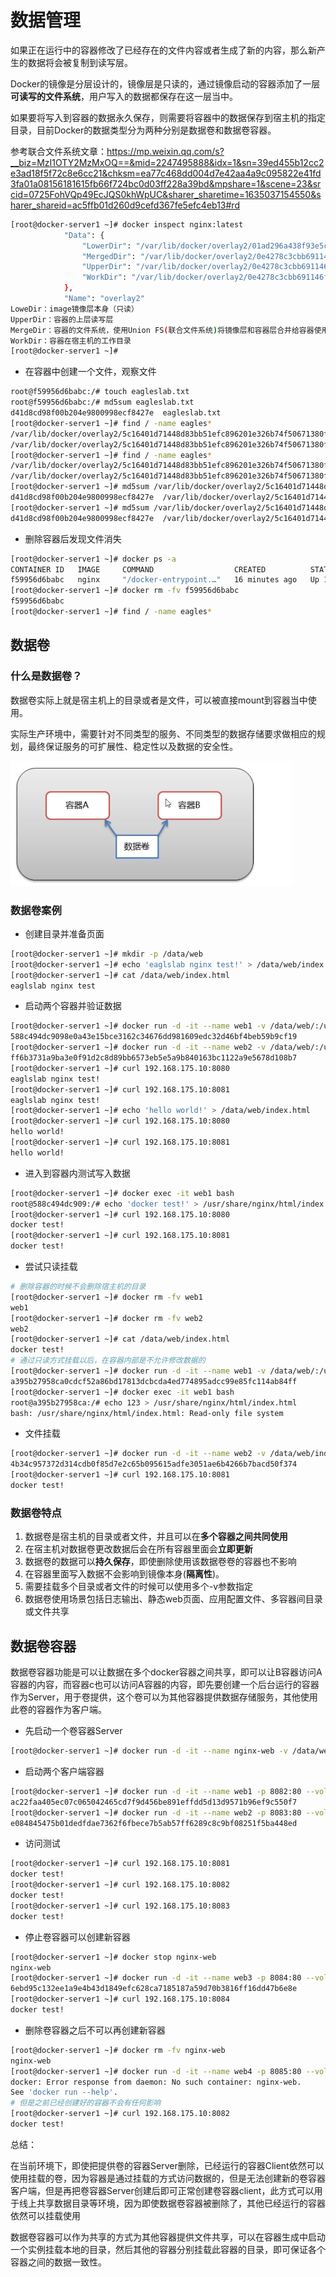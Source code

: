 # 数据管理

如果正在运行中的容器修改了已经存在的文件内容或者生成了新的内容，那么新产生的数据将会被复制到读写层。

Docker的镜像是分层设计的，镜像层是只读的，通过镜像启动的容器添加了一层**可读写的文件系统**，用户写入的数据都保存在这一层当中。

如果要将写入到容器的数据永久保存，则需要将容器中的数据保存到宿主机的指定目录，目前Docker的数据类型分为两种分别是数据卷和数据卷容器。

参考联合文件系统文章：https://mp.weixin.qq.com/s?__biz=MzI1OTY2MzMxOQ==&mid=2247495888&idx=1&sn=39ed455b12cc2e3ad18f5f72c8e6cc21&chksm=ea77c468dd004d7e42aa4a9c095822e41fd3fa01a08156181615fb66f724bc0d03ff228a39bd&mpshare=1&scene=23&srcid=0725FohVQp49EcJQS0khWpUC&sharer_sharetime=1635037154550&sharer_shareid=ac5ffb01d260d9cefd367fe5efc4eb13#rd

```bash
[root@docker-server1 ~]# docker inspect nginx:latest 
            "Data": {
                "LowerDir": "/var/lib/docker/overlay2/01ad296a438f93e5cb283b6b462ca8da325754c6958c741221979e783f48a82c/diff:/var/lib/docker/overlay2/3639172ee8e2375e9c5d5843d4f3d9da343574bc6ebface8ee3735691fca04ea/diff:/var/lib/docker/overlay2/fdd0aea0a652268ce776642f9dfb67e221015259400579bd4d01da06931ac015/diff:/var/lib/docker/overlay2/1c85c85b62d3d884b51d4c7cebcb7c135c3f8cc00afd1704526b3a5f22f3723f/diff:/var/lib/docker/overlay2/5b2cab96eb3cfea207ddcc5750e9d950437ecdb27f912091d4e467550c2bc775/diff",
                "MergedDir": "/var/lib/docker/overlay2/0e4278c3cbb691146f01f5f69e5cc48199a1b92bda3d78c54cde984bf95921ee/merged",
                "UpperDir": "/var/lib/docker/overlay2/0e4278c3cbb691146f01f5f69e5cc48199a1b92bda3d78c54cde984bf95921ee/diff",
                "WorkDir": "/var/lib/docker/overlay2/0e4278c3cbb691146f01f5f69e5cc48199a1b92bda3d78c54cde984bf95921ee/work"
            },
            "Name": "overlay2"
LoweDir：image镜像层本身（只读）
UpperDir：容器的上层读写层
MergeDir：容器的文件系统，使用Union FS(联合文件系统)将镜像层和容器层合并给容器使用
WorkDir：容器在宿主机的工作目录
[root@docker-server1 ~]# 
```

- 在容器中创建一个文件，观察文件

```bash
root@f59956d6babc:/# touch eagleslab.txt 
root@f59956d6babc:/# md5sum eagleslab.txt 
d41d8cd98f00b204e9800998ecf8427e  eagleslab.txt
[root@docker-server1 ~]# find / -name eagles*
/var/lib/docker/overlay2/5c16401d71448d83bb51efc896201e326b74f50671380f49a995e3d37e1d2363/diff/eagleslab.txt
/var/lib/docker/overlay2/5c16401d71448d83bb51efc896201e326b74f50671380f49a995e3d37e1d2363/merged/eagleslab.txt
[root@docker-server1 ~]# find / -name eagles*
/var/lib/docker/overlay2/5c16401d71448d83bb51efc896201e326b74f50671380f49a995e3d37e1d2363/diff/eagleslab.txt
/var/lib/docker/overlay2/5c16401d71448d83bb51efc896201e326b74f50671380f49a995e3d37e1d2363/merged/eagleslab.txt
[root@docker-server1 ~]# md5sum /var/lib/docker/overlay2/5c16401d71448d83bb51efc896201e326b74f50671380f49a995e3d37e1d2363/diff/eagleslab.txt
d41d8cd98f00b204e9800998ecf8427e  /var/lib/docker/overlay2/5c16401d71448d83bb51efc896201e326b74f50671380f49a995e3d37e1d2363/diff/eagleslab.txt
[root@docker-server1 ~]# md5sum /var/lib/docker/overlay2/5c16401d71448d83bb51efc896201e326b74f50671380f49a995e3d37e1d2363/merged/eagleslab.txt
d41d8cd98f00b204e9800998ecf8427e  /var/lib/docker/overlay2/5c16401d71448d83bb51efc896201e326b74f50671380f49a995e3d37e1d2363/merged/eagleslab.txt

```

- 删除容器后发现文件消失

```bash
[root@docker-server1 ~]# docker ps -a
CONTAINER ID   IMAGE     COMMAND                  CREATED          STATUS          PORTS     NAMES
f59956d6babc   nginx     "/docker-entrypoint.…"   16 minutes ago   Up 16 minutes   80/tcp    upbeat_greider
[root@docker-server1 ~]# docker rm -fv f59956d6babc
f59956d6babc
[root@docker-server1 ~]# find / -name eagles*
```

## 数据卷

### 什么是数据卷？

数据卷实际上就是宿主机上的目录或者是文件，可以被直接mount到容器当中使用。

实际生产环境中，需要针对不同类型的服务、不同类型的数据存储要求做相应的规划，最终保证服务的可扩展性、稳定性以及数据的安全性。

![img](05.docker数据管理/u=1718952600,4159508250&fm=26&fmt=auto&gp=0.jpg)

### 数据卷案例

- 创建目录并准备页面

```bash
[root@docker-server1 ~]# mkdir -p /data/web
[root@docker-server1 ~]# echo 'eaglslab nginx test!' > /data/web/index.html
[root@docker-server1 ~]# cat /data/web/index.html 
eaglslab nginx test
```

- 启动两个容器并验证数据

```bash
[root@docker-server1 ~]# docker run -d -it --name web1 -v /data/web/:/usr/share/nginx/html/ -p 8080:80 nginx
588c494dc9098e0a43e15bce3162c34676dd981609edc32d46bf4beb59b9cf19
[root@docker-server1 ~]# docker run -d -it --name web2 -v /data/web/:/usr/share/nginx/html/ -p 8081:80 nginx
ff6b3731a9ba3e0f91d2c8d89bb6573eb5e5a9b840163bc1122a9e5678d108b7
[root@docker-server1 ~]# curl 192.168.175.10:8080
eaglslab nginx test!
[root@docker-server1 ~]# curl 192.168.175.10:8081
eaglslab nginx test!
[root@docker-server1 ~]# echo 'hello world!' > /data/web/index.html 
[root@docker-server1 ~]# curl 192.168.175.10:8080
hello world!
[root@docker-server1 ~]# curl 192.168.175.10:8081
hello world!
```

- 进入到容器内测试写入数据

```bash
[root@docker-server1 ~]# docker exec -it web1 bash
root@588c494dc909:/# echo 'docker test!' > /usr/share/nginx/html/index.html 
[root@docker-server1 ~]# curl 192.168.175.10:8080
docker test!
[root@docker-server1 ~]# curl 192.168.175.10:8081
docker test!
```

- 尝试只读挂载

```bash
# 删除容器的时候不会删除宿主机的目录
[root@docker-server1 ~]# docker rm -fv web1
web1
[root@docker-server1 ~]# docker rm -fv web2
web2
[root@docker-server1 ~]# cat /data/web/index.html 
docker test!
# 通过只读方式挂载以后，在容器内部是不允许修改数据的
[root@docker-server1 ~]# docker run -d -it --name web1 -v /data/web/:/usr/share/nginx/html/:ro -p 8080:80 nginx
a395b27958ca0cdcf52a86bd17813dcbcda4ed774895adcc99e85fc114ab84ff
[root@docker-server1 ~]# docker exec -it web1 bash
root@a395b27958ca:/# echo 123 > /usr/share/nginx/html/index.html 
bash: /usr/share/nginx/html/index.html: Read-only file system

```

- 文件挂载

```bash
[root@docker-server1 ~]# docker run -d -it --name web2 -v /data/web/index.html:/usr/share/nginx/html/index.html:ro -p 8081:80 nginx
4b34c957372d314cdb0f85d7e2c65b095615adfe3051ae6b4266b7bacd50f374
[root@docker-server1 ~]# curl 192.168.175.10:8081
docker test!
```

### 数据卷特点

1. 数据卷是宿主机的目录或者文件，并且可以在**多个容器之间共同使用**
2. 在宿主机对数据卷更改数据后会在所有容器里面会**立即更新**
3. 数据卷的数据可以**持久保存**，即使删除使用该数据卷卷的容器也不影响
4. 在容器里面写入数据不会影响到镜像本身(**隔离性**)。
5. 需要挂载多个目录或者文件的时候可以使用多个-v参数指定
6. 数据卷使用场景包括日志输出、静态web页面、应用配置文件、多容器间目录或文件共享

## 数据卷容器

数据卷容器功能是可以让数据在多个docker容器之间共享，即可以让B容器访问A容器的内容，而容器c也可以访问A容器的内容，即先要创建一个后台运行的容器作为Server，用于卷提供，这个卷可以为其他容器提供数据存储服务，其他使用此卷的容器作为客户端。

- 先启动一个卷容器Server

```bash
[root@docker-server1 ~]# docker run -d -it --name nginx-web -v /data/web/:/usr/share/nginx/html/:ro -p 8081:80 nginx
```

- 启动两个客户端容器

```bash
[root@docker-server1 ~]# docker run -d -it --name web1 -p 8082:80 --volumes-from nginx-web nginx:latest 
ac22faa405ec07c065042465cd7f9d456be891effdd5d13d9571b96ef9c550f7
[root@docker-server1 ~]# docker run -d -it --name web2 -p 8083:80 --volumes-from nginx-web nginx:latest 
e084845475b01dedfdae7362f6fbece7b5ab57ff6289c8c9bf08251f5ba448ed
```

- 访问测试

```bash
[root@docker-server1 ~]# curl 192.168.175.10:8081
docker test!
[root@docker-server1 ~]# curl 192.168.175.10:8082
docker test!
[root@docker-server1 ~]# curl 192.168.175.10:8083
docker test!
```

- 停止卷容器可以创建新容器

```bash
[root@docker-server1 ~]# docker stop nginx-web 
nginx-web
[root@docker-server1 ~]# docker run -d -it --name web3 -p 8084:80 --volumes-from nginx-web nginx:latest 
6ebd95c132ee1a9e4b43d1849efc628ca7185187a59d70b3816ff16dd47b6e8e
[root@docker-server1 ~]# curl 192.168.175.10:8084
docker test!
```

- 删除卷容器之后不可以再创建新容器

```bash
[root@docker-server1 ~]# docker rm -fv nginx-web 
nginx-web
[root@docker-server1 ~]# docker run -d -it --name web4 -p 8085:80 --volumes-from nginx-web nginx:latest 
docker: Error response from daemon: No such container: nginx-web.
See 'docker run --help'.
# 但是之前已经创建好的容器不会有任何影响
[root@docker-server1 ~]# curl 192.168.175.10:8082
docker test!
```

总结：

在当前环境下，即使把提供卷的容器Server删除，已经运行的容器Client依然可以使用挂载的卷，因为容器是通过挂载的方式访问数据的，但是无法创建新的卷容器客户端，但是再把卷容器Server创建后即可正常创建卷容器client，此方式可以用于线上共享数据目录等环境，因为即使数据卷容器被删除了，其他已经运行的容器依然可以挂载使用

数据卷容器可以作为共享的方式为其他容器提供文件共享，可以在容器生成中启动一个实例挂载本地的目录，然后其他的容器分别挂载此容器的目录，即可保证各个容器之间的数据一致性。

